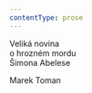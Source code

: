 ```yaml
---
contentType: prose
---
```


<section>

Veliká novina  
o hrozném mordu  
Šimona Abelese

Marek Toman

</section>
